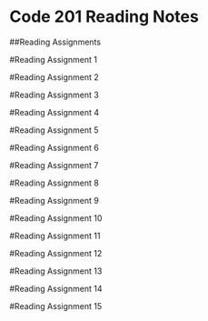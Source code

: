 # Code 201 Reading Notes

##Reading Assignments

#Reading Assignment 1

#Reading Assignment 2

#Reading Assignment 3

#Reading Assignment 4

#Reading Assignment 5

#Reading Assignment 6

#Reading Assignment 7

#Reading Assignment 8

#Reading Assignment 9

#Reading Assignment 10

#Reading Assignment 11

#Reading Assignment 12

#Reading Assignment 13

#Reading Assignment 14

#Reading Assignment 15


